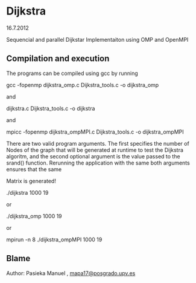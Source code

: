 Dijkstra
========
16.7.2012

Sequencial and parallel Dijkstar Implementaiton using OMP and OpenMPI

Compilation and execution
-------------------------
The programs can be compiled using gcc by running

gcc -fopenmp dijkstra_omp.c Dijkstra_tools.c -o dijkstra_omp

and

dijkstra.c Dijkstra_tools.c -o dijkstra

and

mpicc -fopenmp dijkstra_ompMPI.c Dijkstra_tools.c -o dijkstra_ompMPI


There are two valid program arguments. The first specifies the number of Nodes
of the graph that will be generated at runtime to test the Dijkstra algoritm,
and the second optional argument is the value passed to the srand() function.
Rerunning the application with the same both arguments ensures that the same

Matrix is generated!

./dijkstra 1000 19

or

./dijkstra_omp 1000 19

or

mpirun -n 8 ./dijkstra_ompMPI 1000 19


Blame
-----

Author: Pasieka Manuel , mapa17@posgrado.upv.es
